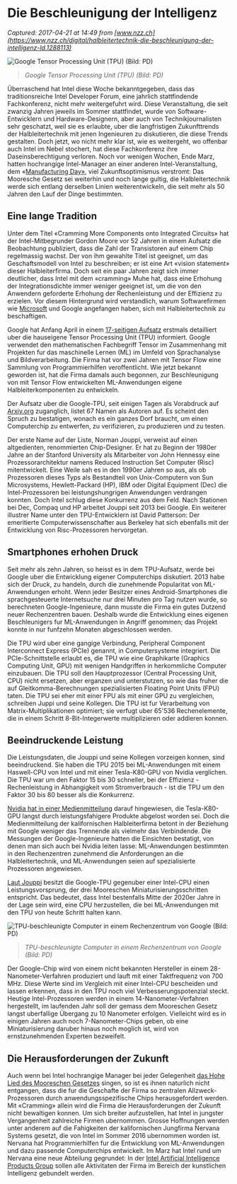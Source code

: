 # Die Beschleunigung der Intelligenz

_Captured: 2017-04-21 at 14:49 from [www.nzz.ch](https://www.nzz.ch/digital/halbleitertechnik-die-beschleunigung-der-intelligenz-ld.1288113)_

![Google Tensor Processing Unit \(TPU\) \(Bild: PD\)](https://img.nzz.ch/S=W540/O=75/http:/nzz-img.s3.amazonaws.com/2017/4/21/ff834637-6f8d-4d72-9357-abc80f08e5bd.png)

> _Google Tensor Processing Unit (TPU) (Bild: PD)_

Überraschend hat Intel diese Woche bekanntgegeben, dass das traditionsreiche Intel Developer Forum, eine jahrlich stattfindende Fachkonferenz, nicht mehr weitergefuhrt wird. Diese Veranstaltung, die seit zwanzig Jahren jeweils im Sommer stattfindet, wurde von Software-Entwicklern und Hardware-Designern, aber auch von Technikjournalisten sehr geschatzt, weil sie es erlaubte, uber die langfristigen Zukunfttrends der Halbleitertechnik mit jenen Ingenieuren zu diskutieren, die diese Trends gestalten. Doch jetzt, wo nicht mehr klar ist, wie es weitergeht, wo offenbar auch Intel im Nebel stochert, hat diese Fachkonferenz ihre Daseinsberechtigung verloren. Noch vor wenigen Wochen, Ende Marz, hatten hochrangige Intel-Manager an einer anderen Intel-Veranstaltung, dem «[Manufacturing Day»](https://www.intc.com/investor-relations/events-and-presentations/events-calendar/event-details/2017/Intel-Hosted-Event/default.aspx), viel Zukunftsoptimismus verstromt: Das Mooresche Gesetz sei weiterhin und noch lange gultig, die Halbleitertechnik werde sich entlang derselben Linien weiterentwickeln, die seit mehr als 50 Jahren den Lauf der Dinge bestimmten.

## Eine lange Tradition

Unter dem Titel «Cramming More Components onto Integrated Circuits» hat der Intel-Mitbegrunder Gordon Moore vor 52 Jahren in einem Aufsatz die Beobachtung publiziert, dass die Zahl der Transistoren auf einem Chip regelmassig wachst. Der von ihm gewahlte Titel ist geeignet, um das Geschaftsmodell von Intel zu beschreiben; er ist eine Art «vision statement» dieser Halbleiterfirma. Doch seit ein paar Jahren zeigt sich immer deutlicher, dass Intel mit dem «cramming» Muhe hat, dass eine Erhohung der Integrationsdichte immer weniger geeignet ist, um die von den Anwendern geforderte Erhohung der Rechenleistung und der Effizienz zu erzielen. Vor diesem Hintergrund wird verstandlich, warum Softwarefirmen wie [Microsoft](https://www.microsoft.com/en-us/research/project/project-catapult/) und Google angefangen haben, sich mit Halbleitertechnik zu beschaftigen.

Google hat Anfang April in einem [17-seitigen Aufsatz](https://arxiv.org/abs/1704.04760) erstmals detailliert uber die hauseigene Tensor Processing Unit (TPU) informiert. Google verwendet den mathematischen Fachbegriff Tensor im Zusammenhang mit Projekten fur das maschinelle Lernen (ML) im Umfeld von Sprachanalyse und Bildverarbeitung. Die Firma hat vor zwei Jahren mit Tensor Flow eine Sammlung von Programmierhilfen veroffentlicht. Wie jetzt bekannt geworden ist, hat die Firma damals auch begonnen, zur Beschleunigung von mit Tensor Flow entwickelten ML-Anwendungen eigene Halbleiterkomponenten zu entwickeln.

Der Aufsatz uber die Google-TPU, seit einigen Tagen als Vorabdruck auf [Arxiv.org](https://arxiv.org/abs/1704.04760) zuganglich, listet 67 Namen als Autoren auf. Es scheint den Spruch zu bestatigen, wonach es ein ganzes Dorf braucht, um einen Computerchip zu entwerfen, zu verifizieren, zu produzieren und zu testen.

Der erste Name auf der Liste, Norman Jouppi, verweist auf einen altgedienten, renommierten Chip-Designer. Er hat zu Beginn der 1980er Jahre an der Stanford University als Mitarbeiter von John Hennessy eine Prozessorarchitektur namens Reduced Instruction Set Computer (Risc) mitentwickelt. Eine Weile sah es in den 1990er Jahren so aus, als ob Prozessoren dieses Typs als Bestandteil von Unix-Computern von Sun Microsystems, Hewlett-Packard (HP), IBM oder Digital Equipment (Dec) die Intel-Prozessoren bei leistungshungrigen Anwendungen verdrangen konnten. Doch Intel schlug diese Konkurrenz aus dem Feld. Nach Stationen bei Dec, Compaq und HP arbeitet Jouppi seit 2013 bei Google. Ein weiterer illustrer Name unter den TPU-Entwicklern ist David Patterson: Der emeritierte Computerwissenschafter aus Berkeley hat sich ebenfalls mit der Entwicklung von Risc-Prozessoren hervorgetan.

## Smartphones erhohen Druck

Seit mehr als zehn Jahren, so heisst es in dem TPU-Aufsatz, werde bei Google uber die Entwicklung eigener Computerchips diskutiert. 2013 habe sich der Druck, zu handeln, durch die zunehmende Popularitat von ML-Anwendungen erhoht. Wenn jeder Besitzer eines Android-Smartphones die sprachgesteuerte Internetsuche nur drei Minuten pro Tag nutzen wurde, so berechneten Google-Ingenieure, dann musste die Firma ein gutes Dutzend neuer Rechenzentren bauen. Deshalb wurde die Entwicklung eines eigenen Beschleunigers fur ML-Anwendungen in Angriff genommen; das Projekt konnte in nur funfzehn Monaten abgeschlossen werden.

Die TPU wird uber eine gangige Verbindung, Peripheral Component Interconnect Express (PCIe) genannt, in Computersysteme integriert. Die PCIe-Schnittstelle erlaubt es, die TPU wie eine Graphikarte (Graphics Computing Unit, GPU) mit wenigen Handgriffen in herkommliche Computer einzubauen. Die TPU soll den Hauptprozessor (Central Processing Unit, CPU) nicht ersetzen, aber erganzen und unterstutzen, so wie das fruher die auf Gleitkomma-Berechnungen spezialisierten Floating Point Units (FPU) taten. Die TPU sei eher mit einer FPU als mit einer GPU zu vergleichen, schreiben Juppi und seine Kollegen. Die TPU ist fur Verarbeitung von Matrix-Multiplikationen optimiert; sie verfugt uber 65'536 Rechenelemente, die in einem Schritt 8-Bit-Integerwerte multiplizieren oder addieren konnen.

## Beeindruckende Leistung

Die Leistungsdaten, die Jouppi und seine Kollegen vorzeigen konnen, sind beeindruckend. Sie haben die TPU 2015 bei ML-Anwendungen mit einem Haswell-CPU von Intel und mit einer Tesla-K80-GPU von Nvidia verglichen. Die TPU war um den Faktor 15 bis 30 schneller, bei der Effizienz - Rechenleistung in Abhangigkeit vom Stromverbrauch - ist die TPU um den Faktor 30 bis 80 besser als die Konkurrenz.

[Nvidia hat in einer Medienmitteilung](https://blogs.nvidia.com/blog/2017/04/10/ai-drives-rise-accelerated-computing-datacenter/) darauf hingewiesen, die Tesla-K80-GPU langst durch leistungsfahigere Produkte abgelost worden sei. Doch die Medienmitteilung der kalifornischen Halbleiterfirma betont in der Beziehung mit Google weniger das Trennende als vielmehr das Verbindende. Die Messungen der Google-Ingenieure hatten die Einsichten bestatigt, von denen man sich auch bei Nvidia leiten lasse: ML-Anwendungen bestimmten in den Rechenzentren zunehmend die Anforderungen an die Halbleitertechnik, und ML-Anwendungen seien auf spezialisierte Prozessoren angewiesen.

[Laut Jouppi](https://cloudplatform.googleblog.com/2016/05/Google-supercharges-machine-learning-tasks-with-custom-chip.html) besitzt die Google-TPU gegenuber einer Intel-CPU einen Leistungsvorsprung, der drei Mooreschen Miniaturisierungsschritten entspricht. Das bedeutet, dass Intel bestenfalls Mitte der 2020er Jahre in der Lage sein wird, eine CPU herzustellen, die bei ML-Anwendungen mit den TPU von heute Schritt halten kann.

![TPU-beschleunigte Computer in einem Rechenzentrum von Google \(Bild: PD\)](https://img.nzz.ch/S=W540/O=75/http:/nzz-img.s3.amazonaws.com/2017/4/21/d3156e1e-13a8-4189-baea-8e682aa1ead7.png)

> _TPU-beschleunigte Computer in einem Rechenzentrum von Google (Bild: PD)_

Der Google-Chip wird von einem nicht bekannten Hersteller in einem 28-Nanometer-Verfahren produziert und lauft mit einer Taktfrequenz von 700 MHz. Diese Werte sind im Vergleich mit einer Intel-CPU bescheiden und lassen erkennen, dass in den TPU noch viel Verbesserungspotenzial steckt. Heutige Intel-Prozessoren werden in einem 14-Nanometer-Verfahren hergestellt, im laufenden Jahr soll der gemass dem Mooreschen Gesetz langst uberfallige Übergang zu 10 Nanometer erfolgen. Vielleicht wird es in einigen Jahren auch noch 7-Nanometer-Chips geben, ob eine Miniaturisierung daruber hinaus noch moglich ist, wird von ernstzunehmenden Experten bezweifelt.

## Die Herausforderungen der Zukunft

Auch wenn bei Intel hochrangige Manager bei jeder Gelegenheit [das Hohe Lied des Mooreschen Gesetzes](https://newsroom.intel.com/editorials/moores-law-setting-the-record-straight/) singen, so ist es ihnen naturlich nicht entgangen, dass die fur die Geschafte der Firma so zentralen Allzweck-Prozessoren durch anwendungsspezifische Chips herausgefordert werden. Mit «Cramming» allein wird die Firma die Herausforderungen der Zukunft nicht bewaltigen konnen. Um sich breiter aufzustellen, hat Intel in jungster Vergangenheit zahlreiche Firmen ubernommen. Grosse Hoffnungen werden unter anderem auf die Fahigkeiten der kalifornischen Jungfirma Nervana Systems gesetzt, die von Intel im Sommer 2016 ubernommen worden ist. Nervana hat Programmierhilfen fur die Entwicklung von ML-Anwendungen und dazu passende Computerchips entwickelt. Im Marz hat Intel rund um Nervana eine neue Abteilung gegrundet: In der [Intel Artificial Intelligence Products Group](https://newsroom.intel.com/editorials/making-future-starts-with-focus-ai/) sollen alle Aktivitaten der Firma im Bereich der kunstlichen Intelligenz gebundelt werden.
